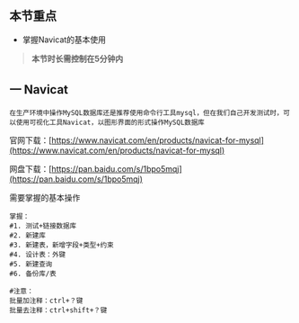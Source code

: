 ## 本节重点

* 掌握Navicat的基本使用

> **本节时长需控制在5分钟内**

## 一 Navicat

```
在生产环境中操作MySQL数据库还是推荐使用命令行工具mysql，但在我们自己开发测试时，可以使用可视化工具Navicat，以图形界面的形式操作MySQL数据库
```

官网下载：[https://www.navicat.com/en/products/navicat-for-mysql](https://www.navicat.com/en/products/navicat-for-mysql)

网盘下载：[https://pan.baidu.com/s/1bpo5mqj](https://pan.baidu.com/s/1bpo5mqj)

需要掌握的基本操作

```
掌握：
#1. 测试+链接数据库
#2. 新建库
#3. 新建表，新增字段+类型+约束
#4. 设计表：外键
#5. 新建查询
#6. 备份库/表

#注意：
批量加注释：ctrl+？键
批量去注释：ctrl+shift+？键
```



